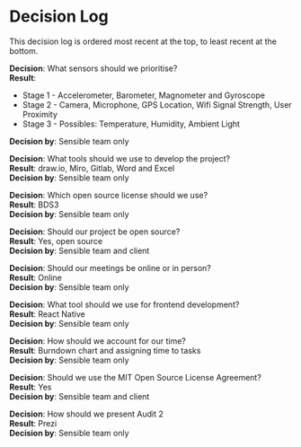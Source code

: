 # Decision Log

This decision log is ordered most recent at the top, to least recent at the bottom. <br />

**Decision**: What sensors should we prioritise? <br />
**Result**: 
* Stage 1 - Accelerometer, Barometer, Magnometer and Gyroscope <br />
* Stage 2 - Camera, Microphone, GPS Location, Wifi Signal Strength, User Proximity <br />
* Stage 3 - Possibles: Temperature, Humidity, Ambient Light <br />

**Decision by**: Sensible team only <br />

**Decision**: What tools should we use to develop the project? <br />
**Result**: draw.io, Miro, Gitlab, Word and Excel <br />
**Decision by**: Sensible team only <br />


**Decision**: Which open source license should we use? <br />
**Result**: BDS3 <br />
**Decision by**: Sensible team only <br />


**Decision**: Should our project be open source? <br />
**Result**: Yes, open source <br />
**Decision by**: Sensible team and client <br />


**Decision**: Should our meetings be online or in person? <br />
**Result**: Online <br />
**Decision by**: Sensible team only <br />


**Decision**: What tool should we use for frontend development? <br />
**Result**: React Native <br />
**Decision by**: Sensible team only <br />

**Decision**: How should we account for our time? <br />
**Result**: Burndown chart and assigning time to tasks <br />
**Decision by**: Sensible team only <br />

**Decision**: Should we use the MIT Open Source License Agreement? <br />
**Result**: Yes <br />
**Decision by**: Sensible team and client <br />

**Decision**: How should we present Audit 2 <br />
**Result**: Prezi <br />
**Decision by**: Sensible team only <br />





